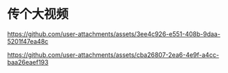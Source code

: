 # 传个大视频


https://github.com/user-attachments/assets/3ee4c926-e551-408b-9daa-5201f47ea48c


https://github.com/user-attachments/assets/cba26807-2ea6-4e9f-a4cc-baa26eaef193

